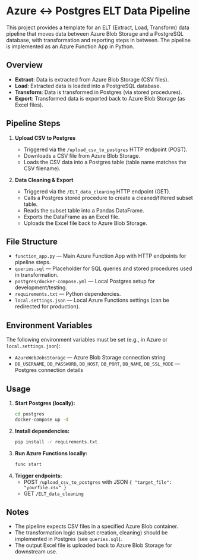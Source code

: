 # Azure ↔️ Postgres ELT Data Pipeline

This project provides a template for an ELT (Extract, Load, Transform) data pipeline that moves data between Azure Blob Storage and a PostgreSQL database, with transformation and reporting steps in between. The pipeline is implemented as an Azure Function App in Python.

## Overview

- **Extract**: Data is extracted from Azure Blob Storage (CSV files).
- **Load**: Extracted data is loaded into a PostgreSQL database.
- **Transform**: Data is transformed in Postgres (via stored procedures).
- **Export**: Transformed data is exported back to Azure Blob Storage (as Excel files).

## Pipeline Steps

1. **Upload CSV to Postgres**
   - Triggered via the `/upload_csv_to_postgres` HTTP endpoint (POST).
   - Downloads a CSV file from Azure Blob Storage.
   - Loads the CSV data into a Postgres table (table name matches the CSV filename).

2. **Data Cleaning & Export**
   - Triggered via the `/ELT_data_cleaning` HTTP endpoint (GET).
   - Calls a Postgres stored procedure to create a cleaned/filtered subset table.
   - Reads the subset table into a Pandas DataFrame.
   - Exports the DataFrame as an Excel file.
   - Uploads the Excel file back to Azure Blob Storage.

## File Structure

- `function_app.py` — Main Azure Function App with HTTP endpoints for pipeline steps.
- `queries.sql` — Placeholder for SQL queries and stored procedures used in transformation.
- `postgres/docker-compose.yml` — Local Postgres setup for development/testing.
- `requirements.txt` — Python dependencies.
- `local.settings.json` — Local Azure Functions settings (can be redirected for production).

## Environment Variables

The following environment variables must be set (e.g., in Azure or `local.settings.json`):
- `AzureWebJobsStorage` — Azure Blob Storage connection string
- `DB_USERNAME`, `DB_PASSWORD`, `DB_HOST`, `DB_PORT`, `DB_NAME`, `DB_SSL_MODE` — Postgres connection details

## Usage

1. **Start Postgres (locally):**
   ```sh
   cd postgres
   docker-compose up -d
   ```
2. **Install dependencies:**
   ```sh
   pip install -r requirements.txt
   ```
3. **Run Azure Functions locally:**
   ```sh
   func start
   ```
4. **Trigger endpoints:**
   - POST `/upload_csv_to_postgres` with JSON `{ "target_file": "yourfile.csv" }`
   - GET `/ELT_data_cleaning`

## Notes
- The pipeline expects CSV files in a specified Azure Blob container.
- The transformation logic (subset creation, cleaning) should be implemented in Postgres (see `queries.sql`).
- The output Excel file is uploaded back to Azure Blob Storage for downstream use.

